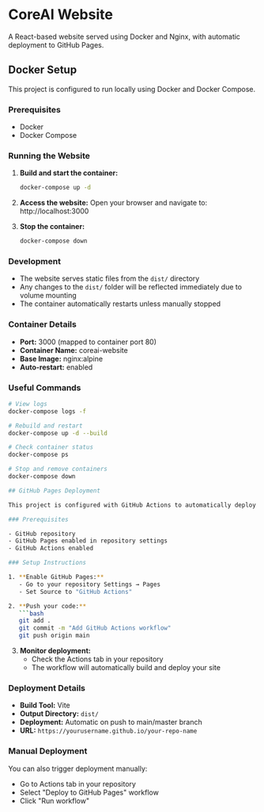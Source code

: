 # CoreAI Website

A React-based website served using Docker and Nginx, with automatic deployment to GitHub Pages.

## Docker Setup

This project is configured to run locally using Docker and Docker Compose.

### Prerequisites

- Docker
- Docker Compose

### Running the Website

1. **Build and start the container:**

   ```bash
   docker-compose up -d
   ```

2. **Access the website:**
   Open your browser and navigate to: http://localhost:3000

3. **Stop the container:**
   ```bash
   docker-compose down
   ```

### Development

- The website serves static files from the `dist/` directory
- Any changes to the `dist/` folder will be reflected immediately due to volume mounting
- The container automatically restarts unless manually stopped

### Container Details

- **Port:** 3000 (mapped to container port 80)
- **Container Name:** coreai-website
- **Base Image:** nginx:alpine
- **Auto-restart:** enabled

### Useful Commands

```bash
# View logs
docker-compose logs -f

# Rebuild and restart
docker-compose up -d --build

# Check container status
docker-compose ps

# Stop and remove containers
docker-compose down

## GitHub Pages Deployment

This project is configured with GitHub Actions to automatically deploy to GitHub Pages on every push to the main branch.

### Prerequisites

- GitHub repository
- GitHub Pages enabled in repository settings
- GitHub Actions enabled

### Setup Instructions

1. **Enable GitHub Pages:**
   - Go to your repository Settings → Pages
   - Set Source to "GitHub Actions"

2. **Push your code:**
   ```bash
   git add .
   git commit -m "Add GitHub Actions workflow"
   git push origin main
   ```

3. **Monitor deployment:**
   - Check the Actions tab in your repository
   - The workflow will automatically build and deploy your site

### Deployment Details

- **Build Tool:** Vite
- **Output Directory:** `dist/`
- **Deployment:** Automatic on push to main/master branch
- **URL:** `https://yourusername.github.io/your-repo-name`

### Manual Deployment

You can also trigger deployment manually:
- Go to Actions tab in your repository
- Select "Deploy to GitHub Pages" workflow
- Click "Run workflow"

